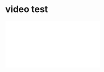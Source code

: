 # video test

<iframe src="//player.bilibili.com/player.html?isOutside=true&aid=114112818315374&bvid=BV13HRFYcEg2&cid=28714731193&p=1" scrolling="no" border="0" frameborder="no" framespacing="0" allowfullscreen="true"></iframe>
